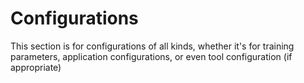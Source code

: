# Configurations

This section is for configurations of all kinds, whether it's for training parameters,
application configurations, or even tool configuration (if appropriate)